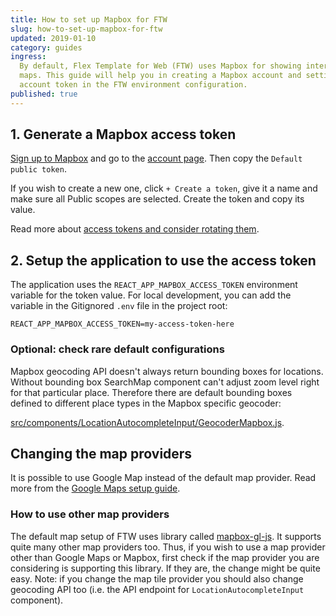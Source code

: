 ```yaml
---
title: How to set up Mapbox for FTW
slug: how-to-set-up-mapbox-for-ftw
updated: 2019-01-10
category: guides
ingress:
  By default, Flex Template for Web (FTW) uses Mapbox for showing interactive
  maps. This guide will help you in creating a Mapbox account and setting up an
  account token in the FTW environment configuration.
published: true
---
```


## 1. Generate a Mapbox access token

[Sign up to Mapbox](https://www.mapbox.com/signup/) and go to the
[account page](https://www.mapbox.com/account/). Then copy the
`Default public token`.

If you wish to create a new one, click `+ Create a token`, give it a name and
make sure all Public scopes are selected. Create the token and copy its value.

Read more about
[access tokens and consider rotating them](https://www.mapbox.com/help/how-access-tokens-work/).

## 2. Setup the application to use the access token

The application uses the `REACT_APP_MAPBOX_ACCESS_TOKEN` environment variable
for the token value. For local development, you can add the variable in the
Gitignored `.env` file in the project root:

```
REACT_APP_MAPBOX_ACCESS_TOKEN=my-access-token-here
```

### Optional: check rare default configurations

Mapbox geocoding API doesn't always return bounding boxes for locations. Without
bounding box SearchMap component can't adjust zoom level right for that
particular place. Therefore there are default bounding boxes defined to
different place types in the Mapbox specific geocoder:

[src/components/LocationAutocompleteInput/GeocoderMapbox.js](https://github.com/sharetribe/flex-template-web/tree/master/src/components/LocationAutocompleteInput/GeocoderMapbox.js).

## Changing the map providers

It is possible to use Google Map instead of the default map provider. Read more
from the
[Google Maps setup guide](https://github.com/sharetribe/flex-template-web/blob/master/docs/google-maps.md).

### How to use other map providers

The default map setup of FTW uses library called
[mapbox-gl-js](https://www.mapbox.com/mapbox-gl-js/api/). It supports quite many
other map providers too. Thus, if you wish to use a map provider other than
Google Maps or Mapbox, first check if the map provider you are considering is
supporting this library. If they are, the change might be quite easy. Note: if
you change the map tile provider you should also change geocoding API too (i.e.
the API endpoint for `LocationAutocompleteInput` component).
